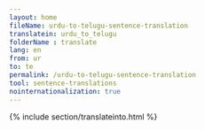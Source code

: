 ```yaml
---
layout: home
fileName: urdu-to-telugu-sentence-translation
translatein: urdu_to_telugu
folderName : translate
lang: en
from: ur
to: te
permalink: /urdu-to-telugu-sentence-translation
tool: sentence-translations
nointernationalization: true
---
```

{% include section/translateinto.html %}
